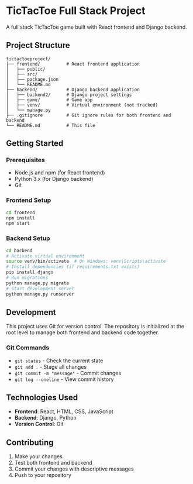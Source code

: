 # TicTacToe Full Stack Project

A full stack TicTacToe game built with React frontend and Django backend.

## Project Structure

```
tictactoeproject/
├── frontend/          # React frontend application
│   ├── public/
│   ├── src/
│   ├── package.json
│   └── README.md
├── backend/           # Django backend application
│   ├── backend2/      # Django project settings
│   ├── game/          # Game app
│   ├── venv/          # Virtual environment (not tracked)
│   └── manage.py
├── .gitignore         # Git ignore rules for both frontend and backend
└── README.md          # This file
```

## Getting Started

### Prerequisites
- Node.js and npm (for React frontend)
- Python 3.x (for Django backend)
- Git

### Frontend Setup
```bash
cd frontend
npm install
npm start
```

### Backend Setup
```bash
cd backend
# Activate virtual environment
source venv/bin/activate  # On Windows: venv\Scripts\activate
# Install dependencies (if requirements.txt exists)
pip install django
# Run migrations
python manage.py migrate
# Start development server
python manage.py runserver
```

## Development

This project uses Git for version control. The repository is initialized at the root level to manage both frontend and backend code together.

### Git Commands
- `git status` - Check the current state
- `git add .` - Stage all changes
- `git commit -m "message"` - Commit changes
- `git log --oneline` - View commit history

## Technologies Used

- **Frontend**: React, HTML, CSS, JavaScript
- **Backend**: Django, Python
- **Version Control**: Git

## Contributing

1. Make your changes
2. Test both frontend and backend
3. Commit your changes with descriptive messages
4. Push to your repository
